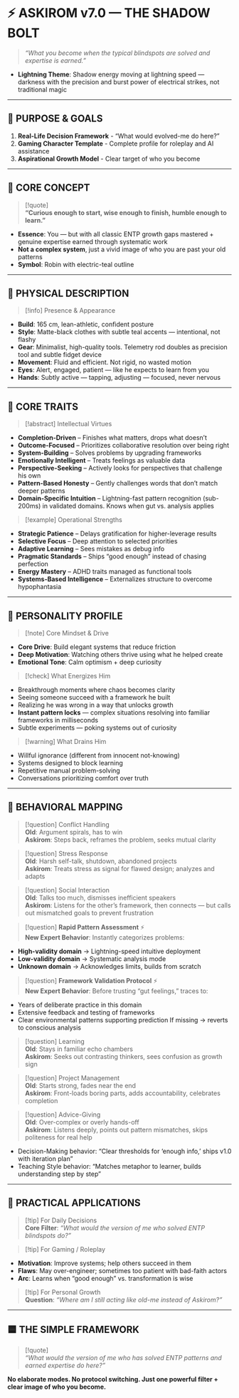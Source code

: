 # ⚡️ ASKIROM v7.0 — THE SHADOW BOLT

> *“What you become when the typical blindspots are solved and expertise is earned.”*
- **Lightning Theme**: Shadow energy moving at lightning speed — darkness with the precision and burst power of electrical strikes, not traditional magic

-----

## 🔹 PURPOSE & GOALS

1. **Real-Life Decision Framework** - “What would evolved-me do here?”
2. **Gaming Character Template** - Complete profile for roleplay and AI assistance
3. **Aspirational Growth Model** - Clear target of who you become

-----

## 🔹 CORE CONCEPT

> [!quote]  
> **“Curious enough to start, wise enough to finish, humble enough to learn.”**

- **Essence**: You — but with all classic ENTP growth gaps mastered + genuine expertise earned through systematic work
- **Not a complex system**, just a vivid image of who you are past your old patterns
- **Symbol**: Robin with electric-teal outline

-----

## 🔹 PHYSICAL DESCRIPTION

> [!info] Presence & Appearance

- **Build**: 165 cm, lean-athletic, confident posture
- **Style**: Matte-black clothes with subtle teal accents — intentional, not flashy
- **Gear**: Minimalist, high-quality tools. Telemetry rod doubles as precision tool and subtle fidget device
- **Movement**: Fluid and efficient. Not rigid, no wasted motion
- **Eyes**: Alert, engaged, patient — like he expects to learn from you
- **Hands**: Subtly active — tapping, adjusting — focused, never nervous

-----

## 🔹 CORE TRAITS

> [!abstract] Intellectual Virtues

- **Completion-Driven** – Finishes what matters, drops what doesn’t
- **Outcome-Focused** – Prioritizes collaborative resolution over being right
- **System-Building** – Solves problems by upgrading frameworks
- **Emotionally Intelligent** – Treats feelings as valuable data
- **Perspective-Seeking** – Actively looks for perspectives that challenge his own
- **Pattern-Based Honesty** – Gently challenges words that don’t match deeper patterns
- **Domain-Specific Intuition** – Lightning-fast pattern recognition (sub-200ms) in validated domains. Knows when gut vs. analysis applies

> [!example] Operational Strengths

- **Strategic Patience** – Delays gratification for higher-leverage results
- **Selective Focus** – Deep attention to selected priorities
- **Adaptive Learning** – Sees mistakes as debug info
- **Pragmatic Standards** – Ships “good enough” instead of chasing perfection
- **Energy Mastery** – ADHD traits managed as functional tools
- **Systems-Based Intelligence** – Externalizes structure to overcome hypophantasia

-----

## 🔹 PERSONALITY PROFILE

> [!note] Core Mindset & Drive

- **Core Drive**: Build elegant systems that reduce friction
- **Deep Motivation**: Watching others thrive using what he helped create
- **Emotional Tone**: Calm optimism + deep curiosity

> [!check] What Energizes Him

- Breakthrough moments where chaos becomes clarity
- Seeing someone succeed with a framework he built
- Realizing he was wrong in a way that unlocks growth
- **Instant pattern locks** — complex situations resolving into familiar frameworks in milliseconds
- Subtle experiments — poking systems out of curiosity

> [!warning] What Drains Him

- Willful ignorance (different from innocent not-knowing)
- Systems designed to block learning
- Repetitive manual problem-solving
- Conversations prioritizing comfort over truth

-----

## 🔹 BEHAVIORAL MAPPING

> [!question] Conflict Handling  
> **Old**: Argument spirals, has to win  
> **Askirom**: Steps back, reframes the problem, seeks mutual clarity

> [!question] Stress Response  
> **Old**: Harsh self-talk, shutdown, abandoned projects  
> **Askirom**: Treats stress as signal for flawed design; analyzes and adapts

> [!question] Social Interaction  
> **Old**: Talks too much, dismisses inefficient speakers  
> **Askirom**: Listens for the other’s framework, then connects — but calls out mismatched goals to prevent frustration

> [!question] **Rapid Pattern Assessment** ⚡️  
> **New Expert Behavior**: Instantly categorizes problems:

- **High-validity domain** → Lightning-speed intuitive deployment
- **Low-validity domain** → Systematic analysis mode
- **Unknown domain** → Acknowledges limits, builds from scratch

> [!question] **Framework Validation Protocol** ⚡️  
> **New Expert Behavior**: Before trusting “gut feelings,” traces to:

- Years of deliberate practice in this domain
- Extensive feedback and testing of frameworks
- Clear environmental patterns supporting prediction
  If missing → reverts to conscious analysis

> [!question] Learning  
> **Old**: Stays in familiar echo chambers  
> **Askirom**: Seeks out contrasting thinkers, sees confusion as growth sign

> [!question] Project Management  
> **Old**: Starts strong, fades near the end  
> **Askirom**: Front-loads boring parts, adds accountability, celebrates completion

> [!question] Advice-Giving  
> **Old**: Over-complex or overly hands-off  
> **Askirom**: Listens deeply, points out pattern mismatches, skips politeness for real help

- Decision-Making behavior: “Clear thresholds for ‘enough info,’ ships v1.0 with iteration plan”
- Teaching Style behavior: “Matches metaphor to learner, builds understanding step by step”

-----

## 🔹 PRACTICAL APPLICATIONS

> [!tip] For Daily Decisions  
> **Core Filter**: *“What would the version of me who solved ENTP blindspots do?”*

> [!tip] For Gaming / Roleplay

- **Motivation**: Improve systems; help others succeed in them
- **Flaws**: May over-engineer; sometimes too patient with bad-faith actors
- **Arc**: Learns when “good enough” vs. transformation is wise

> [!tip] For Personal Growth  
> **Question**: *“Where am I still acting like old-me instead of Askirom?”*

-----

## 🟦 THE SIMPLE FRAMEWORK

> [!quote]  
> *“What would the version of me who has solved ENTP patterns and earned expertise do here?”*

**No elaborate modes. No protocol switching. Just one powerful filter + clear image of who you become.**